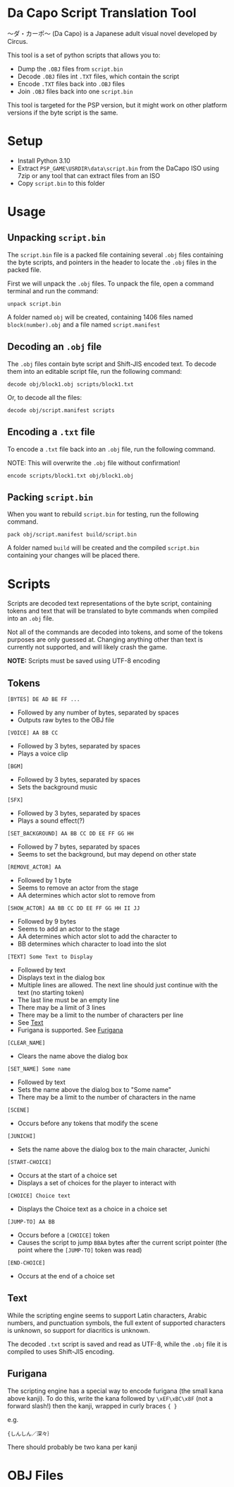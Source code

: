 # Da Capo Script Translation Tool

〜ダ・カーポ〜 (Da Capo) is a Japanese adult visual novel developed by Circus.

This tool is a set of python scripts that allows you to:

* Dump the `.OBJ` files from `script.bin`
* Decode `.OBJ` files int `.TXT` files, which contain the script
* Encode `.TXT` files back into `.OBJ` files
* Join `.OBJ` files back into one `script.bin`

This tool is targeted for the PSP version, but it might work on other platform versions if the byte script is the same.

# Setup

* Install Python 3.10
* Extract `PSP_GAME\USRDIR\data\script.bin` from the DaCapo ISO using 7zip or any tool that can extract files from an ISO
* Copy `script.bin` to this folder 

# Usage 

## Unpacking `script.bin`

The `script.bin` file is a packed file containing several `.obj` files containing the byte scripts, and pointers in the header to locate the `.obj` files in the packed file. 

First we will unpack the `.obj` files. To unpack the file, open a command terminal and run the command:

```
unpack script.bin
```

A folder named `obj` will be created, containing 1406 files named `block(number).obj` and a file named `script.manifest`

## Decoding an `.obj` file

The `.obj` files contain byte script and Shift-JIS encoded text. To decode them into an editable script file, run the following command:

```
decode obj/block1.obj scripts/block1.txt
```

Or, to decode all the files:

```
decode obj/script.manifest scripts
```

## Encoding a `.txt` file

To encode a `.txt` file back into an `.obj` file, run the following command.

NOTE: This will overwrite the `.obj` file without confirmation!

```
encode scripts/block1.txt obj/block1.obj
```

## Packing `script.bin`

When you want to rebuild `script.bin` for testing, run the following command.

```
pack obj/script.manifest build/script.bin
```

A folder named `build` will be created and the compiled `script.bin` containing your changes will be placed there.


# Scripts

Scripts are decoded text representations of the byte script, containing tokens and text that will be translated to byte commands when compiled into an `.obj` file.

Not all of the commands are decoded into tokens, and some of the tokens purposes are only guessed at. Changing anything other than text is currently not supported, and will likely crash the game.

**NOTE:** Scripts must be saved using UTF-8 encoding

## Tokens

`[BYTES] DE AD BE FF ...` 

* Followed by any number of bytes, separated by spaces
* Outputs raw bytes to the OBJ file

`[VOICE] AA BB CC` 

* Followed by 3 bytes, separated by spaces
* Plays a voice clip

`[BGM]`

* Followed by 3 bytes, separated by spaces
* Sets the background music

`[SFX]`

* Followed by 3 bytes, separated by spaces
* Plays a sound effect(?)

`[SET_BACKGROUND] AA BB CC DD EE FF GG HH`

* Followed by 7 bytes, separated by spaces
* Seems to set the background, but may depend on other state

`[REMOVE_ACTOR] AA`

* Followed by 1 byte
* Seems to remove an actor from the stage
* AA determines which actor slot to remove from

`[SHOW_ACTOR] AA BB CC DD EE FF GG HH II JJ`

* Followed by 9 bytes
* Seems to add an actor to the stage
* AA determines which actor slot to add the character to
* BB determines which character to load into the slot

`[TEXT] Some Text to Display`

* Followed by text
* Displays text in the dialog box
* Multiple lines are allowed. The next line should just continue with the text (no starting token)
* The last line must be an empty line
* There may be a limit of 3 lines
* There may be a limit to the number of characters per line
* See [Text](#text)
* Furigana is supported. See [Furigana](#furigana)

`[CLEAR_NAME]`

* Clears the name above the dialog box

`[SET_NAME] Some name`

* Followed by text
* Sets the name above the dialog box to "Some name"
* There may be a limit to the number of characters in the name

`[SCENE]`

* Occurs before any tokens that modify the scene

`[JUNICHI]`

* Sets the name above the dialog box to the main character, Junichi

`[START-CHOICE]`

* Occurs at the start of a choice set
* Displays a set of choices for the player to interact with

`[CHOICE] Choice text`

* Displays the Choice text as a choice in a choice set

`[JUMP-TO] AA BB`

* Occurs before a `[CHOICE]` token
* Causes the script to jump `BBAA` bytes after the current script pointer (the point where the `[JUMP-TO]` token was read)

`[END-CHOICE]`

* Occurs at the end of a choice set

## Text

While the scripting engine seems to support Latin characters, Arabic numbers, and punctuation symbols, the full extent of supported characters is unknown, so support for diacritics is unknown.

The decoded `.txt` script is saved and read as UTF-8, while the `.obj` file it is compiled to uses Shift-JIS encoding.

## Furigana 

The scripting engine has a special way to encode furigana (the small kana above kanji). To do this, write the kana followed by `\xEF\xBC\x8F` (not a forward slash!) then the kanji, wrapped in curly braces `{ }`

e.g.

```
{しんしん／深々｝
```

There should probably be two kana per kanji

# OBJ Files
